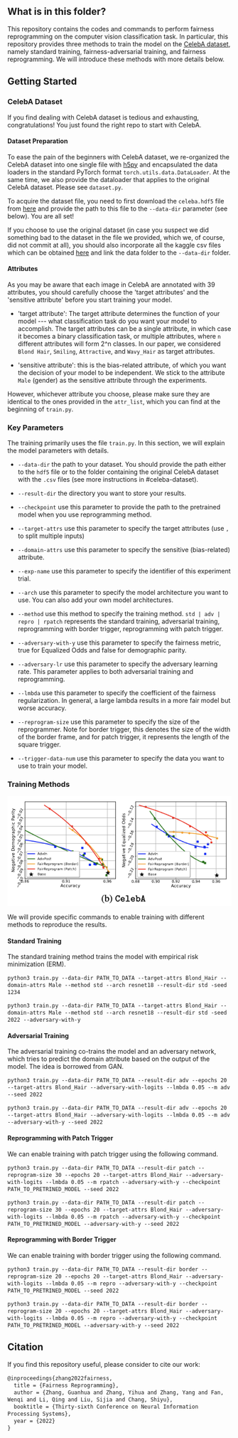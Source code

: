 ## What is in this folder?
This repository contains the codes and commands to perform fairness reprogramming on the computer vision classification task. In particular, this repository provides three methods to train the model on the [CelebA dataset](https://mmlab.ie.cuhk.edu.hk/projects/CelebA.html), namely standard training, fairness-adversarial training, and fairness reprogramming. We will introduce these methods with more details below. 

## Getting Started

### CelebA Dataset

If you find dealing with CelebA dataset is tedious and exhausting, congratulations! You just found the right repo to start with CelebA.

#### Dataset Preparation

To ease the pain of the beginners with CelebA dataset, we re-organized the CelebA dataset into one single file with [h5py](https://www.h5py.org/) and encapsulated the data loaders in the standard PyTorch format `torch.utils.data.DataLoader`. At the same time, we also provide the dataloader that applies to the original CelebA dataset. Please see `dataset.py`.

To acquire the dataset file, you need to first download the `celeba.hdf5` file from [here](https://drive.google.com/drive/folders/1lbw4laF9vsNKVAzTZoCjla-dGNAAFVtz?usp=sharing) and provide the path to this file to the `--data-dir` parameter (see below). You are all set!

If you choose to use the original dataset (in case you suspect we did something bad to the dataset in the file we provided, which we, of course, did not commit at all), you should also incorporate all the kaggle csv files which can be obtained [here](https://drive.google.com/drive/folders/1lbw4laF9vsNKVAzTZoCjla-dGNAAFVtz?usp=sharing) and link the data folder to the `--data-dir` folder.

#### Attributes

As you may be aware that each image in CelebA are annotated with 39 attributes, you should carefully choose the 'target attributes' and the 'sensitive attribute' before you start training your model. 

* 'target attribute': The target attribute determines the function of your model --- what classification task do you want your model to accomplish. The target attributes can be a single attribute, in which case it becomes a binary classification task, or multiple attributes, where `n` different attributes will form 2^n classes. In our paper, we considered `Blond Hair`, `Smiling`, `Attractive`, and `Wavy_Hair` as target attributes.

* 'sensitive attribute': this is the bias-related attribute, of which you want the decision of your model to be independent. We stick to the attribute `Male` (gender) as the sensitive attribute through the experiments.

However, whichever attribute you choose, please make sure they are identical to the ones provided in the `attr_list`, which you can find at the beginning of `train.py`.

### Key Parameters

The training primarily uses the file `train.py`. In this section, we will explain the model parameters with details.

* `--data-dir` the path to your dataset. You should provide the path either to the `hdf5` file or to the folder containing the original CelebA dataset with the `.csv` files (see more instructions in #celeba-dataset).
* `--result-dir` the directory you want to store your results.
* `--checkpoint` use this parameter to provide the path to the pretrained model when you use reprogramming method.
* `--target-attrs` use this parameter to specify the target attributes (use `,` to split multiple inputs)
* `--domain-attrs` use this parameter to specify the sensitive (bias-related) attribute.
* `--exp-name` use this parameter to specify the identifier of this experiment trial.
* `--arch` use this parameter to specify the model architecture you want to use. You can also add your own model architectures.
* `--method` use this method to specify the training method. `std | adv | repro | rpatch` represents the standard training, adversarial training, reprogramming with border trigger, reprogramming with patch trigger.

* `--adversary-with-y` use this parameter to specify the fairness metric, true for Equalized Odds and false for demographic parity.

* `--adversary-lr` use this parameter to specify the adversary learning rate. This parameter applies to both adversarial training and reprogramming.
* `--lmbda` use this parameter to specify the coefficient of the fairness regularization. In general, a large lambda results in a more fair model but worse accuracy.

* `--reprogram-size` use this parameter to specify the size of the reprogrammer. Note for border trigger, this denotes the size of the width of the border frame, and for patch trigger, it represents the length of the square trigger.
* `--trigger-data-num` use this parameter to specify the data you want to use to train your model.

### Training Methods

![Results](../figures/celeba.png)

We will provide specific commands to enable training with different methods to reproduce the results.

#### Standard Training

The standard training method trains the model with empirical risk minimization (ERM). 

```
python3 train.py --data-dir PATH_TO_DATA --target-attrs Blond_Hair --domain-attrs Male --method std --arch resnet18 --result-dir std -seed 1234
```

```
python3 train.py --data-dir PATH_TO_DATA --target-attrs Blond_Hair --domain-attrs Male --method std --arch resnet18 --result-dir std -seed 2022 --adversary-with-y
```


#### Adversarial Training

The adversarial training co-trains the model and an adversary network, which tries to predict the domain attribute based on the output of the model. The idea is borrowed from GAN. 

```
python3 train.py --data-dir PATH_TO_DATA --result-dir adv --epochs 20 --target-attrs Blond_Hair --adversary-with-logits --lmbda 0.05 --m adv --seed 2022
```

```
python3 train.py --data-dir PATH_TO_DATA --result-dir adv --epochs 20 --target-attrs Blond_Hair --adversary-with-logits --lmbda 0.05 --m adv --adversary-with-y --seed 2022
```

#### Reprogramming with Patch Trigger

We can enable training with patch trigger using the following command.

```
python3 train.py --data-dir PATH_TO_DATA --result-dir patch --reprogram-size 30 --epochs 20 --target-attrs Blond_Hair --adversary-with-logits --lmbda 0.05 --m rpatch --adversary-with-y --checkpoint PATH_TO_PRETRINED_MODEL --seed 2022
```

```
python3 train.py --data-dir PATH_TO_DATA --result-dir patch --reprogram-size 30 --epochs 20 --target-attrs Blond_Hair --adversary-with-logits --lmbda 0.05 --m rpatch --adversary-with-y --checkpoint PATH_TO_PRETRINED_MODEL --adversary-with-y --seed 2022
```

#### Reprogramming with Border Trigger

We can enable training with border trigger using the following command.

```
python3 train.py --data-dir PATH_TO_DATA --result-dir border --reprogram-size 20 --epochs 20 --target-attrs Blond_Hair --adversary-with-logits --lmbda 0.05 --m repro --adversary-with-y --checkpoint PATH_TO_PRETRINED_MODEL --seed 2022
```

```
python3 train.py --data-dir PATH_TO_DATA --result-dir border --reprogram-size 20 --epochs 20 --target-attrs Blond_Hair --adversary-with-logits --lmbda 0.05 --m repro --adversary-with-y --checkpoint PATH_TO_PRETRINED_MODEL --adversary-with-y --seed 2022
```
## Citation

If you find this repository useful, please consider to cite our work:

```
@inproceedings{zhang2022fairness,
  title = {Fairness Reprogramming},
  author = {Zhang, Guanhua and Zhang, Yihua and Zhang, Yang and Fan, Wenqi and Li, Qing and Liu, Sijia and Chang, Shiyu},
  booktitle = {Thirty-sixth Conference on Neural Information Processing Systems},
  year = {2022}
}
```
